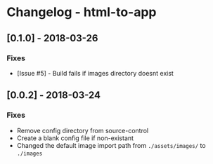 # Changelog - html-to-app

## [0.1.0] - 2018-03-26

### Fixes

- [Issue #5] - Build fails if images directory doesnt exist

## [0.0.2] - 2018-03-24

### Fixes

- Remove config directory from source-control
- Create a blank config file if non-existant
- Changed the default image import path from `./assets/images/` to `./images`
